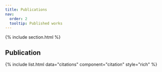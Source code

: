 ```yaml
---
title: Publications
nav:
  order: 2
  tooltip: Published works
---
```


{% include section.html %}

## Publication

<!-- {% include search-box.html %} -->

<!-- {% include search-info.html %} -->

{% include list.html data="citations" component="citation" style="rich" %}
